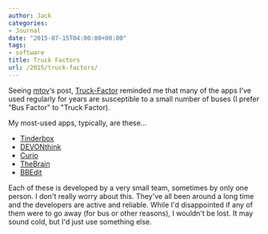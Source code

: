 ```yaml
---
author: Jack
categories:
- Journal
date: "2015-07-15T04:00:00+00:00"
tags:
- software
title: Truck Factors
url: /2015/truck-factors/
---
```


Seeing [mtov][1]&#8216;s post, [Truck-Factor][2] reminded me that many of the apps I've used regularly for years are susceptible to a small number of buses (I prefer "Bus Factor" to "Truck Factor).

My most-used apps, typically, are these…

<ul class="org-ul">
  <li>
    <a href="http://www.eastgate.com/Tinderbox/">Tinderbox</a>
  </li>
  <li>
    <a href="http://www.devontechnologies.com/products/devonthink/overview.html">DEVONthink</a>
  </li>
  <li>
    <a href="http://www.zengobi.com/products/curio/">Curio</a>
  </li>
  <li>
    <a href="http://thebrain.com/">TheBrain</a>
  </li>
  <li>
    <a href="http://www.barebones.com/products/bbedit/">BBEdit</a>
  </li>
</ul>

Each of these is developed by a very small team, sometimes by only one person. I don't really worry about this. They've all been around a long time and the developers are active and reliable. While I'd disappointed if any of them were to go away (for bus or other reasons), I wouldn't be lost. It may sound cold, but I'd just use something else.

 [1]: https://github.com/mtov
 [2]: http://mtov.github.io/Truck-Factor/